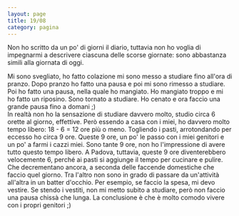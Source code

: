 ```yaml
--- 
layout: page
title: 19/08
category: pagina
---
```


Non ho scritto da un po' di giorni il diario, tuttavia non ho voglia di
impegnarmi a descrivere ciascuna delle scorse giornate: sono abbastanza simili
alla giornata di oggi.  

Mi sono svegliato, ho fatto colazione mi sono messo a studiare fino all'ora di
pranzo. Dopo pranzo ho fatto una pausa e poi mi sono rimesso a studiare. Poi ho
fatto una pausa, nella quale ho mangiato. Ho mangiato troppo e mi ho fatto un
riposino. Sono tornato a studiare. Ho cenato e ora faccio una grande pausa fino
a domani ;)  
In realtà non ho la sensazione di studiare davvero molto, studio circa 6 orette
al giorno, effettive. Però essendo a casa con i miei, ho davvero molto tempo
libero: 18 - 6 = 12 ore più o meno. Togliendo i pasti, arrotondando per eccesso
ho circa 9 ore. Queste 9 ore, un po' le passo con i miei genitori e un po' a
farmi i cazzi miei. Sono tante 9 ore, non ho l'impressione di avere tutto questo
tempo libero. A Padova, tuttavia, queste 9 ore diventerebbero velocemente 6,
perché ai pasti si aggiunge il tempo per cucinare e pulire. Che decrementano
ancora, a seconda delle faccende domestiche che faccio quel giorno. Tra l'altro
non sono in grado di passare da un'attività all'altra in un batter d'occhio. Per
esempio, se faccio la spesa, mi devo vestire. Se stendo i vestiti, non mi metto
subito a studiare, però non faccio una pausa chissà che lunga. La conclusione è
che è molto comodo vivere con i propri genitori ;)
